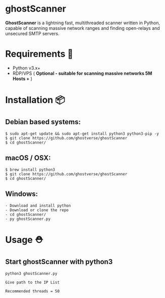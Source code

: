 # ghostScanner
**GhostScanner** is a lightning fast, multithreaded scanner written in Python, capable of scanning massive network ranges and finding open-relays and unsecured SMTP servers.


# Requirements :wrench:
- Python v3.x+
- RDP/VPS ( <b>Optional - suitable for scanning massive networks 5M Hosts +</b> )


# Installation :package:
## Debian based systems:
```
$ sudo apt-get update && sudo apt-get install python3 python3-pip -y
$ git clone https://github.com/ghostverse/ghostScanner
$ cd ghostScanner/
```
## macOS / OSX:
```
$ brew install python3
$ git clone https://github.com/ghostverse/ghostScanner
$ cd ghostScanner/
```
## Windows:
```
- Download and install python
- Download or clone the repo
- cd ghostScanner/
- py ghostScanner.py
```
# Usage  :rescue_worker_helmet:
## Start ghostScanner with python3
```
python3 ghostScanner.py

Give path to the IP List

Recommended threads = 50
